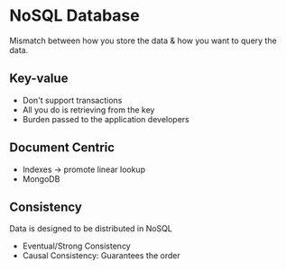 # NoSQL Database

Mismatch between how you store the data & how you want to query the data.

## Key-value

- Don't support transactions
- All you do is retrieving from the key
- Burden passed to the application developers

## Document Centric 

- Indexes -> promote linear lookup
- MongoDB

## Consistency

Data is designed to be distributed in NoSQL

- Eventual/Strong Consistency
- Causal Consistency: Guarantees the order